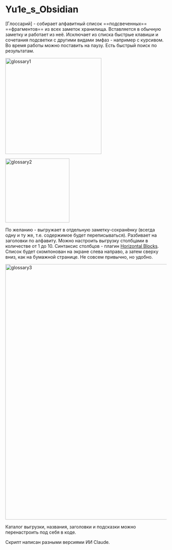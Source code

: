 # Yu1e_s_Obsidian

[Глоссарий] - собирает алфавитный список ==подсвеченных== ==фрагментов== из всех заметок хранилища.
Вставляется в обычную заметку и работает из неё.
Исключает из списка быстрые клавиши и сочетания подсветки с другими видами эмфаз - например с курсивом.
Во время работы можно поставить на паузу.
Есть быстрый поиск по результатам.

<img width="300" height="auto" alt="glossary1" src="https://github.com/user-attachments/assets/e6f225bd-9e2c-4528-ab1f-00f4adcc9f7a" /></br>

<img width="200" height="auto" alt="glossary2" src="https://github.com/user-attachments/assets/075024ea-14f9-4bb6-a599-d4fd24cf7569" />

По желанию - выгружает в отдельную заметку-сохранёнку (всегда одну и ту же, т.е. содержимое будет переписываться).
Разбивает на заголовки по алфавиту.
Можно настроить выгрузку столбцами в количестве от 1 до 10. Синтаксис столбцов - плагин [Horizontal Blocks](https://github.com/iCodeAlchemy/horizontal-blocks). Список будет скомпонован на экране слева направо, а затем сверху вниз, как на бумажной странице. Не совсем привычно, но удобно.

<img width="900" height="798" alt="glossary3" src="https://github.com/user-attachments/assets/7719b6ec-71f0-4528-a477-9dd5825cd054" />

Каталог выгрузки, названия, заголовки и подсказки можно перенастроить под себя в коде.

Скрипт написан разными версиями ИИ Claude.
